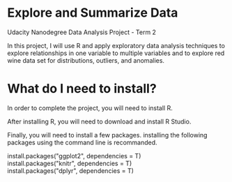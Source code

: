 # Explore and Summarize Data
Udacity Nanodegree Data Analysis Project - Term 2  


In this project, I will use R and apply exploratory data analysis techniques to explore relationships in one variable to multiple variables and to explore red wine data set for distributions, outliers, and anomalies.  

# What do I need to install?    
In order to complete the project, you will need to install R.   

After installing R, you will need to download and install R Studio.   

Finally, you will need to install a few packages. installing the following packages using the command line is recommanded.  

install.packages("ggplot2", dependencies = T)   
install.packages("knitr", dependencies = T)  
install.packages("dplyr", dependencies = T)  